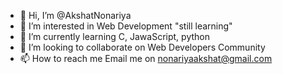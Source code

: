 - 👋 Hi, I’m @AkshatNonariya
- 👀 I’m interested in Web Development "still learning"
- 🌱 I’m currently learning C, JawaScript, python
- 💞️ I’m looking to collaborate on Web Developers Community
- 📫 How to reach me Email me on nonariyaakshat@gmail.com

<!---
AkshatNonariya/AkshatNonariya is a ✨ special ✨ repository because its `README.md` (this file) appears on your GitHub profile.
You can click the Preview link to take a look at your changes.
--->
